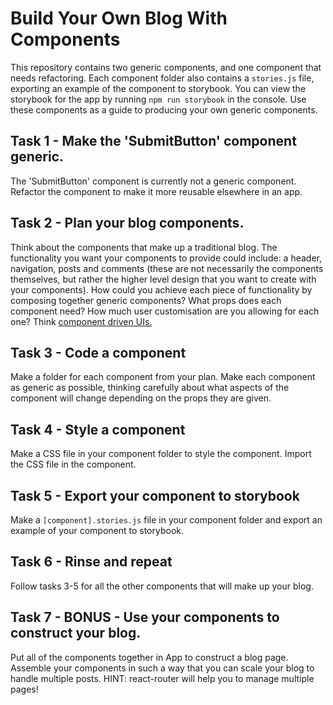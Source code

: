 # Build Your Own Blog With Components

This repository contains two generic components, and one component that needs refactoring. Each component folder also contains a `stories.js` file, exporting an example of the component to storybook. You can view the storybook for the app by running `npm run storybook` in the console. Use these components as a guide to producing your own generic components.

## Task 1 - Make the 'SubmitButton' component generic.

The 'SubmitButton' component is currently not a generic component. Refactor the component to make it more reusable elsewhere in an app.

## Task 2 - Plan your blog components.

Think about the components that make up a traditional blog. The functionality you want your components to provide could include: a header, navigation, posts and comments (these are not necessarily the components themselves, but rather the higher level design that you want to create with your components). How could you achieve each piece of functionality by composing together generic components? What props does each component need? How much user customisation are you allowing for each one? Think [component driven UIs.](https://www.componentdriven.org/)

## Task 3 - Code a component

Make a folder for each component from your plan. Make each component as generic as possible, thinking carefully about what aspects of the component will change depending on the props they are given.

## Task 4 - Style a component

Make a CSS file in your component folder to style the component. Import the CSS file in the component.

## Task 5 - Export your component to storybook

Make a `[component].stories.js` file in your component folder and export an example of your component to storybook.

## Task 6 - Rinse and repeat

Follow tasks 3-5 for all the other components that will make up your blog.

## Task 7 - BONUS - Use your components to construct your blog.

Put all of the components together in App to construct a blog page. Assemble your components in such a way that you can scale your blog to handle multiple posts. HINT: react-router will help you to manage multiple pages!
